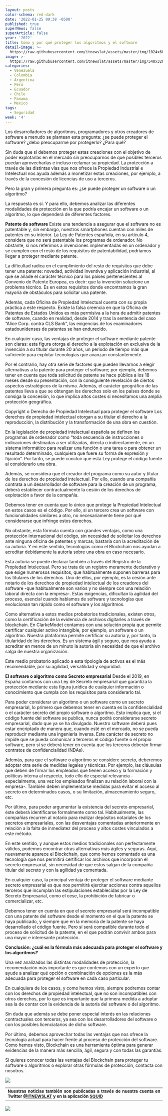 ```yaml
---
layout: posts
color-schema: red-dark
date: '2022-01-25 09:38 -0500'
published: true
superNews: false
superArticle: false
year: '2022'
title: Cómo y por qué proteger los algoritmos y el software
detail-image: >-
  https://raw.githubusercontent.com/itnewslat/assets/master/img/1024x680/Alvaro-Ramos-g.jpg
image: >-
  https://raw.githubusercontent.com/itnewslat/assets/master/img/540x320/Alvaro-Ramos-p.jpg
categories:
  - Venezuela
  - Colombia
  - Argentina
  - Perú
  - Ecuador
  - Chile
  - Panama
  - Mexico
tags:
  - Seguridad
week: '4'
---
```

Los desarrolladores de algoritmos, programadores y otros creadores de software a menudo se plantean esta pregunta: ¿se puede proteger el software? ¿debo preocuparme por protegerlo? ¿Para qué?

Sin duda que sí debemos proteger estas creaciones con el objetivo de poder explotarlas en el mercado sin preocuparnos de que posibles terceros puedan aprovecharlas e incluso reclamar su propiedad. La protección a través de las distintas vías que nos ofrece la Propiedad Industrial e Intelectual nos ayuda además a monetizar estas creaciones, por ejemplo, a través de la concesión de licencias de uso a terceros.

Pero la gran y primera pregunta es: ¿se puede proteger un software o un algoritmo?

La respuesta es sí. Y para ello, debemos analizar las diferentes modalidades de protección en la que podría encajar un software o un algoritmo, lo que dependerá de diferentes factores.

**Patente de software**
Existe una tendencia a asegurar que el software no es patentable y, sin embargo, nuestros smartphones cuentan con miles de patentes en su interior. La Ley de Patentes española, en su artículo 4, considera que no será patentable los programas de ordenador. No obstante, si nos referimos a invenciones implementadas en un ordenador y se cumplen con el resto de los requisitos de patentabilidad, podríamos llegar a proteger mediante patente.

La dificultad radica en el cumplimiento del resto de requisitos que debe tener una patente: novedad, actividad inventiva y aplicación industrial, al que se añade el carácter técnico para los países pertenecientes al Convenio de Patente Europea, es decir: que la invención solucione un problema técnico. Es en estos requisitos donde encontramos la gran mayoría de obstáculos para solicitar una patente.

Además, cada Oficina de Propiedad Intelectual cuenta con su propia práctica a este respecto. Existe la falsa creencia en que la Oficina de Patentes de Estados Unidos es más permisiva a la hora de admitir patentes de software, cuando en realidad, desde 2014 y tras la sentencia del caso “Alice Corp. contra CLS Bank”, las exigencias de los examinadores estadounidenses de patentes se han endurecido.

En cualquier caso, las ventajas de proteger el software mediante patente son claras: esta figura otorga el derecho a la explotación en exclusiva de la invención a su titular durante 20 años, un periodo de tiempo más que suficiente para explotar tecnologías que avanzan constantemente.

Por el contrario, hay otra serie de factores que pueden llevarnos a elegir alternativas a la patente para proteger el software; por ejemplo, debemos tener en cuenta que toda solicitud de patente se hace pública a los 18 meses desde su presentación, con la consiguiente revelación de ciertos aspectos estratégicos de la misma. Además, el carácter geográfico de las patentes lleva a que se obtengan los derechos solo en los países donde se consiga la concesión, lo que implica altos costes si necesitamos una amplia protección geográfica.

Copyright o Derecho de Propiedad Intelectual para proteger el software
Los derechos de propiedad intelectual otorgan a su titular el derecho a la reproducción, la distribución y la transformación de una obra en cuestión.

En la legislación de propiedad intelectual española se definen los programas de ordenador como “toda secuencia de instrucciones o indicaciones destinadas a ser utilizadas, directa o indirectamente, en un sistema informático para realizar una función o una tarea o para obtener un resultado determinado, cualquiera que fuere su forma de expresión y fijación”. Por tanto, se puede concluir que esta Ley protege el código fuente al considerarlo una obra.

Además, se considera que el creador del programa como su autor y titular de los derechos de propiedad intelectual. Por ello, cuando una compañía contrata a un desarrollador de software para la creación de un programa, deberá establecer contractualmente la cesión de los derechos de explotación a favor de la compañía.

Debemos tener en cuenta que lo único que protege la Propiedad Intelectual en estos casos es el código. Por ello, si un tercero crea un software con funcionalidades similares a otro, no necesariamente tiene por qué considerarse que infringe estos derechos.

No obstante, esta fórmula cuenta con grandes ventajas, como una protección internacional del código, sin necesidad de solicitar los derechos ante ninguna oficina de patentes y marcas; bastaría con la acreditación de su autoría. Y en este sentido, tecnologías como el Blockchain nos ayudan a acreditar debidamente la autoría sobre una obra en caso necesario.

Esta autoría se puede declarar también a través del Registro de la Propiedad Intelectual. Pero se trata de un registro meramente declarativo y que exige numerosos requisitos, que habitualmente suponen barreras para los titulares de los derechos. Uno de ellos, por ejemplo, es la cesión ante notario de los derechos de propiedad intelectual de los creadores del software -que habitualmente son varios y no siempre con una relación laboral directa con la empresa-. Estas exigencias, dificultan la agilidad del proceso, esencial cuando hablamos de software y tecnologías que evolucionan tan rápido como el software y los algoritmos.

Como alternativa a estos medios probatorios tradicionales, existen otros, como la certificación de la evidencia de archivos digitarles a través de blockchain. En ClarkeModet contamos con una solución propia que permite certificar cualquier activo intangible, por ejemplo, un software o un algoritmo. Nuestra plataforma permite certificar su autoría y, por tanto, la titularidad de los derechos. Es un sistema ágil y seguro, que nos ayuda a acreditar en menos de un minuto la autoría sin necesidad de que el archivo salga de nuestra organización.

Este medio probatorio aplicado a esta tipología de activos es el más recomendable, por su agilidad, versatilidad y seguridad.

**El software o algoritmo como Secreto empresarial**
Desde el 2019, en España contamos con una Ley de Secreto empresarial que garantiza la protección mediante esta figura jurídica de cualquier información o conocimiento que cumpla con los requisitos para considerarlo tal.

Para poder considerar un algoritmo o un software como un secreto empresarial, lo primero que debemos tener en cuenta es la confidencialidad o el carácter secreto del propio software o algoritmo. Esto implica que, si el código fuente del software se publica, nunca podrá considerarse secreto empresarial, dado que ya se ha divulgado. Nuestro software deberá pues estar encriptado de manera que, cuando esté en el mercado, no se pueda reproducir mediante una ingeniería inversa.
Este carácter de secreto no impide que se pueda comunicar a terceros el código fuente o el propio software, pero sí se deberá tener en cuenta que los terceros deberán firmar contratos de confidencialidad (NDAs).

Además, para que el software o algoritmo se considere secreto, deberemos adoptar otra serie de medidas legales y técnicas. Por ejemplo, las cláusulas que deben de firmar los empleados que tienen acceso y la formación y políticas interna al respecto, todo ello de especial relevancia -especialmente, una vez los empleados finalizan su relación laboral con la empresa-. También deben implementarse medidas para evitar el acceso al secreto en determinados casos, o su limitación, almacenamiento seguro, etc.

Por último, para poder argumentar la existencia del secreto empresarial, éste deberá identificarse formalmente como tal.  Habitualmente, las compañías recurren al notario para realizar depósitos notariales de los secretos empresariales, con las desventajas comentadas anteriormente en relación a la falta de inmediatez del proceso y altos costes vinculados a este método.

En este sentido, y aunque estos medios tradicionales son perfectamente válidos, podemos encontrar otras alternativas más ágiles y seguras. Aquí, nuevamente aparece el Blockchain, que como hemos comentado es una tecnología que nos permitirá certificar los archivos que incorporan el secreto empresarial, sin necesidad de que estos salgan de la compañía titular del secreto y con la agilidad ya comentada.

En cualquier caso, la principal ventaja de proteger el software mediante secreto empresarial es que nos permitirá ejercitar acciones contra aquellos terceros que incumplan las estipulaciones establecidas por la Ley de Secreto Empresarial, como el cese, la prohibición de fabricar o comercializar, etc.

Debemos tener en cuenta en que el secreto empresarial será incompatible con una patente del software desde el momento en el que la patente se haya publicado, y siempre que en la memoria de la patente se haya desarrollado el código fuente. Pero sí será compatible durante todo el proceso de solicitud de la patente, en el que podrán convivir ambos para una mayor e interesante protección.

**Conclusión: ¿cuál es la fórmula más adecuada para proteger el software y los algoritmos?**

Una vez analizados las distintas modalidades de protección, la recomendación más importante es que contemos con un experto que ayude a analizar qué opción o combinación de opciones es la más adecuada para proteger el software en cada caso particular.

En cualquiera de los casos, y como hemos visto, siempre podremos contar con los derechos de propiedad intelectual, que no son incompatibles con otros derechos, por lo que es importante que la primera medida a adoptar sea la de contar con la evidencia de la autoría del software o del algoritmo.

Sin duda que además se debe poner especial interés en las relaciones contractuales con terceros, ya sea con los desarrolladores del software o con los posibles licenciatarios de dicho software.

Por último, debemos aprovechar todas las ventajas que nos ofrece la tecnología actual para hacer frente al proceso de protección del software. Como hemos visto, Blockchain es una herramienta óptima para generar evidencias de la manera más sencilla, ágil, segura y con todas las garantías.

Si quieres conocer todas las ventajas del Blockchain para proteger tu software o algoritmos o explorar otras fórmulas de protección, contacta con nosotros.

![](https://raw.githubusercontent.com/itnewslat/assets/master/img/540x320/Alvaro-Ramos-p.jpg)

<table style="height: 42px;" width="569">
<tbody>
<tr>
<td style="text-align: justify;"><sub><strong>Nuestras noticias también son publicadas a través de nuestra cuenta en Twitter <a href="https://twitter.com/itnewslat?lang=es">@ITNEWSLAT</a> y en la aplicación <a href="https://squidapp.co/en/">SQUID</a></strong></sub></td>
</tr>
</tbody>
</table>

<img src="https://tracker.metricool.com/c3po.jpg?hash=56f88a41e39ab42c063cc51676587a04"/>